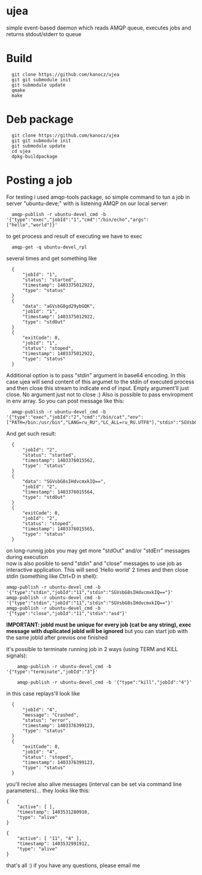 ujea
============

  simple event-based daemon which reads AMQP queue, executes jobs and returns stdout/stderr to queue


Build
=====
```
  git clone https://github.com/kanocz/ujea
  git git submodule init
  git submodule update
  qmake
  make
```

Deb package
===========
```
  git clone https://github.com/kanocz/ujea
  git git submodule init
  git submodule update
  cd ujea
  dpkg-buildpackage
```

Posting a job
=============

  For testing i used amqp-tools package, so simple command to tun a job in server "ubuntu-deve;" with is listening AMQP on our local server:
```
  amqp-publish -r ubuntu-devel_cmd -b '{"type":"exec","jobId":"1","cmd":"/bin/echo","args":["hello","world"]}'
```
  to get process and result of executing we have to exec
```
  amqp-get -q ubuntu-devel_rpl
```
  several times and get something like

```
  {
      "jobId": "1",
      "status": "started",
      "timestamp": 1403375012922,
      "type": "status"
  }
  {
      "data": "aGVsbG8gd29ybGQK",
      "jobId": "1",
      "timestamp": 1403375012922,
      "type": "stdOut"
  }
  {
      "exitCode": 0,
      "jobId": "1",
      "status": "stoped",
      "timestamp": 1403375012922,
      "type": "status"
  }
```

  Additional option is to pass "stdin" argument in base64 encoding. In this case ujea will send content of this argumet
 to the stdin of executed process and then close this stream to indicate end of input. Empty argument'll just close. No
 argument just not to close :)
  Also is possible to pass enviropment in env array.
  So you can post message like this:
```
  amqp-publish -r ubuntu-devel_cmd -b '{"type":"exec","jobId":"2","cmd":"/bin/cat","env":["PATH=/bin:/usr/bin","LANG=ru_RU","LC_ALL=ru_RU.UTF8"],"stdin":"SGVsbG8sIHdvcmxkIQ=="}'
```
  And get such result:
```
  {
      "jobId": "2",
      "status": "started",
      "timestamp": 1403376015562,
      "type": "status"
  }
  {
      "data": "SGVsbG8sIHdvcmxkIQ==",
      "jobId": "2",
      "timestamp": 1403376015564,
      "type": "stdOut"
  }
  {
      "exitCode": 0,
      "jobId": "2",
      "status": "stoped",
      "timestamp": 1403376015565,
      "type": "status"
  }
```
  on long-runnig jobs you may get more "stdOut" and/or "stdErr" messages during execution  
  now is also posible to send "stdin" and "close" messages to use job as interactive application. This will send
'Hello world' 2 times and then close stdin (something like Ctrl+D in shell):
```
amqp-publish -r ubuntu-devel_cmd -b '{"type":"stdin","jobId":"11","stdin":"SGVsbG8sIHdvcmxkIQ=="}'
amqp-publish -r ubuntu-devel_cmd -b '{"type":"stdin","jobId":"11","stdin":"SGVsbG8sIHdvcmxkIQ=="}'
amqp-publish -r ubuntu-devel_cmd -b '{"type":"close","jobId":"11","stdin":"asd"}'
```
  **IMPORTANT: jobId must be unique for every job (cat be any string), exec message with duplicated jobId will be ignored**
    but you can start job with the same jobId after previos one finished
  
  it's possible to terminate running job in 2 ways (using TERM and KILL signals):
```
    amqp-publish -r ubuntu-devel_cmd -b '{"type":"terminate","jobId":"3"}'
```
```
    amqp-publish -r ubuntu-devel_cmd -b '{"type":"kill","jobId":"4"}'
```
  in this case replays'll look like
```
  {
      "jobId": "4",
      "message": "Crashed",
      "status": "error",
      "timestamp": 1403376399123,
      "type": "status"
  }
  {
      "exitCode": 0,
      "jobId": "4",
      "status": "stoped",
      "timestamp": 1403376399123,
      "type": "status"
  }
```

  you'll recive also alive messages (interval can be set via command line parameters)... they looks like this:
```
{
    "active": [ ],
    "timestamp": 1403531280910,
    "type": "alive"
}

{
    "active": [ "11", "4" ],
    "timestamp": 1403532991912,
    "type": "alive"
}
```

  that's all :) if you have any questions, please email me


